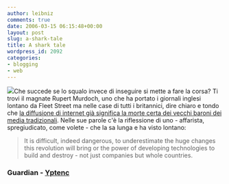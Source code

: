 ```yaml
---
author: leibniz
comments: true
date: 2006-03-15 06:15:48+00:00
layout: post
slug: a-shark-tale
title: A shark tale
wordpress_id: 2092
categories:
- blogging
- web
---
```


![](http://www.yptenc.org.uk/docs/factsheets/animal_facts/animal_facts_images/greatwhite_shark.gif)Che succede se lo squalo invece di inseguire si mette a fare la corsa? Ti trovi il magnate Rupert Murdoch, uno che ha portato i giornali inglesi lontano da Fleet Street ma nelle case di tutti i britannici, dire chiaro e tondo che [la diffusione di internet già significa la morte certa dei vecchi baroni dei media tradizionali](http://www.guardian.co.uk/uk_news/story/0,,1730279,00.html). Nelle sue parole c'è la riflessione di uno - affarista, spregiudicato, come volete - che la sa lunga e ha visto lontano:


> It is difficult, indeed dangerous, to underestimate the huge changes this revolution will bring or the power of developing technologies to build and destroy - not just companies but whole countries.




### Guardian - [Yptenc](http://www.yptenc.org.uk/docs/factsheets/animal_facts/great_white_shark.html)
